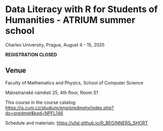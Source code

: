 # Data Literacy with R for Students of Humanities - ATRIUM summer school

Charles University, Prague, August 4 - 15, 2025



**REGISTRATION CLOSED**

## Venue

Faculty of Mathematics and Physics, School of Computer Science

Malostranské náměstí 25, 4th floor, Room S1

This course in the course catalog: <https://is.cuni.cz/studium/eng/predmety/index.php?do=predmet&kod=NPFL146>

Schedule and materials: <https://ufal.github.io/R_BEGINNERS_SHORT>
